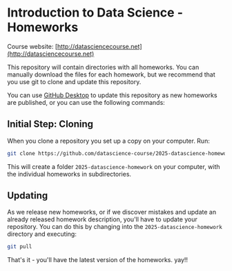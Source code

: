 # Introduction to Data Science - Homeworks
Course website: [http://datasciencecourse.net](http://datasciencecourse.net)

This repository will contain directories with all homeworks. You can manually download the files for each homework, but we recommend that you use git to clone and update this repository.

You can use [GitHub Desktop](https://desktop.github.com/) to update this repository as new homeworks are published, or you can use the following commands:

## Initial Step: Cloning

When you clone a repository you set up a copy on your computer. Run:

```bash
git clone https://github.com/datascience-course/2025-datascience-homework
```

This will create a folder `2025-datascience-homework` on your computer, with the individual homeworks in subdirectories.

## Updating

As we release new homeworks, or if we discover mistakes and update an already released homework description,  you'll have to update your repository. You can do this by changing into the `2025-datascience-homework` directory and executing:

```bash
git pull
```

That's it - you'll have the latest version of the homeworks. yay!!
